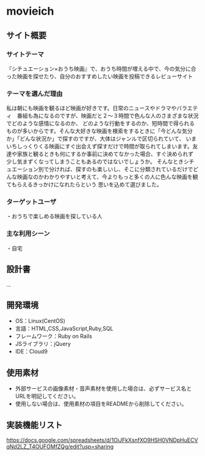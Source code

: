 # movieich

## サイト概要
### サイトテーマ
『シチュエーション×おうち映画』で、おうち時間が増える中で、今の気分に合った映画を探せたり、自分のおすすめしたい映画を投稿できるレビューサイト

### テーマを選んだ理由
私は朝にも映画を観るほど映画が好きです。日常のニュースやドラマやバラエティ　番組も為になるのですが、映画だと２〜３時間で色んな人のさまざまな状況でどのような感情になるのか、
どのような行動をするのか、短時間で得られるものが多いからです。そんな大好きな映画を検索をするときに「今どんな気分か」「どんな状況か」で探すのですが、大体はジャンルで区切られていて、
いまいちしっくりくる映画にすぐ出会えず探すだけで時間が取られてしまいます。友達や家族と観るときも何にするか事前に決めてなかった場合、すぐ決められず少し気まずくなってしまうこともあるのではないでしょうか。
そんなときシチュエーション別で分ければ、探すのも楽しいし、そこに分類されているだけでどんな映画なのかわかりやすいと考えて、今よりもっと多くの人に色んな映画を観てもらえるきっかけになれたらという
思いを込めて選びました。

### ターゲットユーザ
・おうちで楽しめる映画を探している人

### 主な利用シーン
・自宅

## 設計書
...

## 開発環境
- OS：Linux(CentOS)
- 言語：HTML,CSS,JavaScript,Ruby,SQL
- フレームワーク：Ruby on Rails
- JSライブラリ：jQuery
- IDE：Cloud9

## 使用素材
- 外部サービスの画像素材・音声素材を使用した場合は、必ずサービス名とURLを明記してください。
- 使用しない場合は、使用素材の項目をREADMEから削除してください。

## 実装機能リスト
https://docs.google.com/spreadsheets/d/1OiJFkXsnfXO9HSH0VNDpHuECVqNd2LZ_T4OUFOMfZQg/edit?usp=sharing
